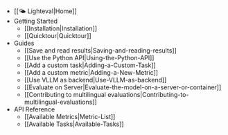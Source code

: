 - [[🌤️ Lighteval|Home]]
- Getting Started
    - [[Installation|Installation]]
    - [[Quicktour|Quicktour]]
- Guides
    - [[Save and read results|Saving-and-reading-results]]
    - [[Use the Python API|Using-the-Python-API]]
    - [[Add a custom task|Adding-a-Custom-Task]]
    - [[Add a custom metric|Adding-a-New-Metric]]
    - [[Use VLLM as backend|Use-VLLM-as-backend]]
    - [[Evaluate on Server|Evaluate-the-model-on-a-server-or-container]]
    - [[Contributing to multilingual evaluations|Contributing-to-multilingual-evaluations]]
- API Reference
    - [[Available Metrics|Metric-List]]
    - [[Available Tasks|Available-Tasks]]

